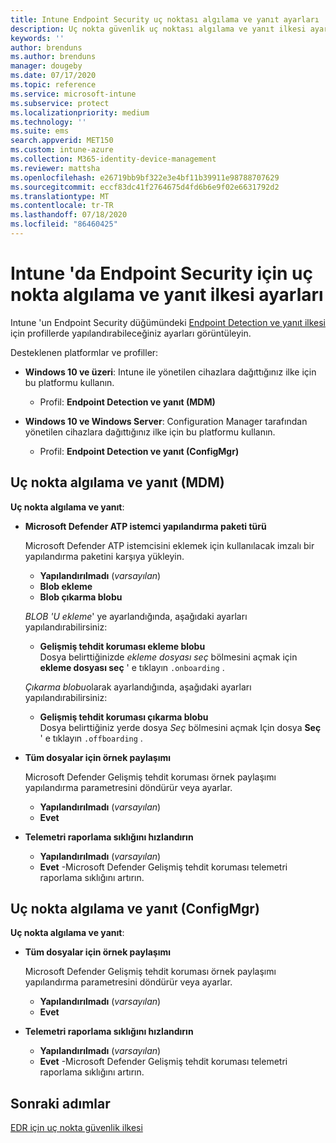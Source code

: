 ```yaml
---
title: Intune Endpoint Security uç noktası algılama ve yanıt ayarları | Microsoft Docs
description: Uç nokta güvenlik uç noktası algılama ve yanıt ilkesi ayarları Microsoft Intune
keywords: ''
author: brenduns
ms.author: brenduns
manager: dougeby
ms.date: 07/17/2020
ms.topic: reference
ms.service: microsoft-intune
ms.subservice: protect
ms.localizationpriority: medium
ms.technology: ''
ms.suite: ems
search.appverid: MET150
ms.custom: intune-azure
ms.collection: M365-identity-device-management
ms.reviewer: mattsha
ms.openlocfilehash: e26719bb9bf322e3e4bf11b39911e98788707629
ms.sourcegitcommit: eccf83dc41f2764675d4fd6b6e9f02e6631792d2
ms.translationtype: MT
ms.contentlocale: tr-TR
ms.lasthandoff: 07/18/2020
ms.locfileid: "86460425"
---
```

# <a name="endpoint-detection-and-response-policy-settings-for-endpoint-security-in-intune"></a>Intune 'da Endpoint Security için uç nokta algılama ve yanıt ilkesi ayarları

Intune 'un Endpoint Security düğümündeki [Endpoint Detection ve yanıt ilkesi](../protect/endpoint-security-edr-policy.md) için profillerde yapılandırabileceğiniz ayarları görüntüleyin.

Desteklenen platformlar ve profiller:

- **Windows 10 ve üzeri**: Intune ile yönetilen cihazlara dağıttığınız ilke için bu platformu kullanın.
  - Profil: **Endpoint Detection ve yanıt (MDM)**

- **Windows 10 ve Windows Server**: Configuration Manager tarafından yönetilen cihazlara dağıttığınız ilke için bu platformu kullanın.
  - Profil: **Endpoint Detection ve yanıt (ConfigMgr)**

## <a name="endpoint-detection-and-response-mdm"></a>Uç nokta algılama ve yanıt (MDM)

**Uç nokta algılama ve yanıt**:

- **Microsoft Defender ATP istemci yapılandırma paketi türü**

  Microsoft Defender ATP istemcisini eklemek için kullanılacak imzalı bir yapılandırma paketini karşıya yükleyin.

  - **Yapılandırılmadı** (*varsayılan*)
  - **Blob ekleme**  
  - **Blob çıkarma blobu**  

  *BLOB 'U ekleme*' ye ayarlandığında, aşağıdaki ayarları yapılandırabilirsiniz:

  - **Gelişmiş tehdit koruması ekleme blobu**  
    Dosya belirttiğinizde *ekleme dosyası seç* bölmesini açmak için **ekleme dosyası seç** ' e tıklayın `.onboarding` .

  *Çıkarma blobu*olarak ayarlandığında, aşağıdaki ayarları yapılandırabilirsiniz:
  
  - **Gelişmiş tehdit koruması çıkarma blobu**  
     Dosya belirttiğiniz yerde dosya *Seç* bölmesini açmak Için dosya **Seç** ' e tıklayın `.offboarding` .

- **Tüm dosyalar için örnek paylaşımı**  

  Microsoft Defender Gelişmiş tehdit koruması örnek paylaşımı yapılandırma parametresini döndürür veya ayarlar.  
  - **Yapılandırılmadı** (*varsayılan*)
  - **Evet**

- **Telemetri raporlama sıklığını hızlandırın**

  - **Yapılandırılmadı** (*varsayılan*)
  - **Evet** -Microsoft Defender Gelişmiş tehdit koruması telemetri raporlama sıklığını artırın.

## <a name="endpoint-detection-and-response-configmgr"></a>Uç nokta algılama ve yanıt (ConfigMgr)

**Uç nokta algılama ve yanıt**:

- **Tüm dosyalar için örnek paylaşımı**  

  Microsoft Defender Gelişmiş tehdit koruması örnek paylaşımı yapılandırma parametresini döndürür veya ayarlar.  
  - **Yapılandırılmadı** (*varsayılan*)
  - **Evet**

- **Telemetri raporlama sıklığını hızlandırın**

  - **Yapılandırılmadı** (*varsayılan*)
  - **Evet** -Microsoft Defender Gelişmiş tehdit koruması telemetri raporlama sıklığını artırın.

## <a name="next-steps"></a>Sonraki adımlar

[EDR için uç nokta güvenlik ilkesi](../protect/endpoint-security-edr-policy.md)
